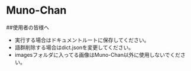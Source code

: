 # Muno-Chan

##使用者の皆様へ

- 実行する場合はドキュメントルートに保存してください。
- 語群削除する場合はdict.jsonを変更してください。
- imagesフォルダに入ってる画像はMuno-Chan以外に使用しないでください。